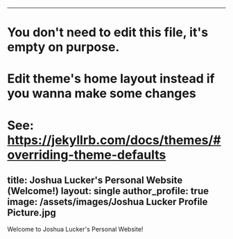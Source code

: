 
---
# You don't need to edit this file, it's empty on purpose.
# Edit theme's home layout instead if you wanna make some changes
# See: https://jekyllrb.com/docs/themes/#overriding-theme-defaults
title: Joshua Lucker's Personal Website (Welcome!)
layout: single
author_profile: true
image: /assets/images/Joshua Lucker Profile Picture.jpg
---
Welcome to Joshua Lucker's Personal Website!
